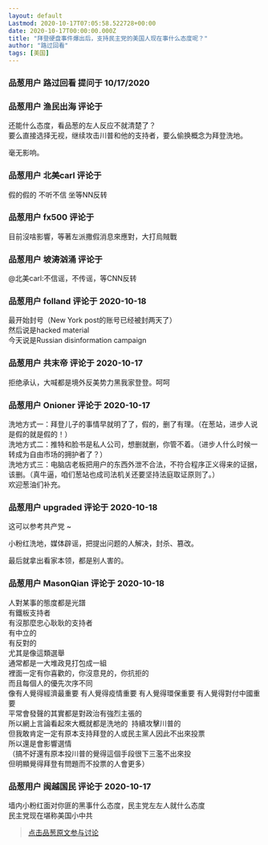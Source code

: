```yaml
---
layout: default
Lastmod: 2020-10-17T07:05:58.522728+00:00
date: 2020-10-17T00:00:00.000Z
title: "拜登硬盘事件爆出后，支持民主党的美国人现在事什么态度呢？"
author: "路过回看"
tags: [美国]
---
```



### 品葱用户 **路过回看** 提问于 10/17/2020
    

    
                

### 品葱用户 **渔民出海** 评论于 
        
还能什么态度，看品葱的左人反应不就清楚了？  
要么直接选择无视，继续攻击川普和他的支持者，要么偷换概念为拜登洗地。  
  
毫无影响。
        
                

### 品葱用户 **北美carl** 评论于 
        
假的假的 不听不信 坐等NN反转
        
                

### 品葱用户 **fx500** 评论于 
        
目前沒啥影響，等著左派撒假消息來應對，大打烏賊戰
        
                

### 品葱用户 **坡涛汹涌** 评论于 
        
@北美carl:不信谣，不传谣，等CNN反转
        
                

### 品葱用户 **folland** 评论于 2020-10-18
        
最开始封号（New York post的账号已经被封两天了）  
然后说是hacked material   
今天说是Russian disinformation campaign
        
                

### 品葱用户 **共末帝** 评论于 2020-10-17
        
拒绝承认，大喊都是境外反美势力黑我家登登。呵呵
        
                

### 品葱用户 **Onioner** 评论于 2020-10-17
        
洗地方式一：拜登儿子的事情早就明了了，假的，删了有理。（在葱站，进步人说是假的就是假的！）  
洗地方式二：推特和脸书是私人公司，想删就删，你管不着。（进步人什么时候一转成为自由市场的拥护者了？）  
洗地方式三：电脑店老板把用户的东西外泄不合法，不符合程序正义得来的证据，该删。（真牛逼，咱们葱站也成司法机关还要坚持法庭取证原则了。）  
欢迎葱油们补充。
        
                

### 品葱用户 **upgraded** 评论于 2020-10-18
        
这可以参考共产党 ~  
  
小粉红洗地，媒体辟谣，把提出问题的人解决，封杀、篡改。  
  
最后就拿出看家本领，都是别人害的。
        
                

### 品葱用户 **MasonQian** 评论于 2020-10-18
        
人對某事的態度都是光譜  
有鐵板支持者  
有沒那麼忠心耿耿的支持者  
有中立的  
有反對的  
尤其是像這類選舉  
通常都是一大堆政見打包成一組  
裡面一定有你喜歡的，你沒意見的，你抗拒的  
而且每個人的優先次序不同  
像有人覺得經濟最重要 有人覺得疫情重要 有人覺得環保重要 有人覺得對付中國重要  
平常會發聲的其實都是對政治有強烈主張的  
所以網上言論看起來大概就都是洗地的  持續攻擊川普的  
但我敢肯定一定有原本支持拜登的人或民主黨人因此不出來投票  
所以還是會影響選情  
（搞不好還有原本投川普的覺得這個手段很下三濫不出來投  
但明顯覺得拜登有問題而不投票的人會更多）
        
                

### 品葱用户 **闽越国民** 评论于 2020-10-17
        
墙内小粉红面对你匪的黑事什么态度，民主党左左人就什么态度  
民主党现在堪称美国小中共
        
                





> [点击品葱原文参与讨论](https://pincong.rocks/question/32344)

